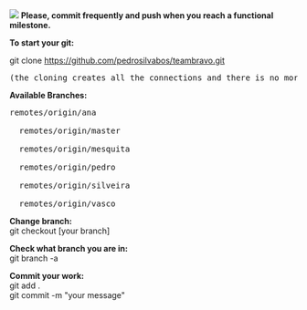 <img src="https://media.licdn.com/dms/image/C4E0BAQEL8m3qNdzsnA/company-logo_200_200/0?e=2159024400&v=beta&t=T7-Ax16YixGc6Wkytr5RXyQjuFV_QLJn30D4m050B0k" />
<b>Please, commit frequently and push when you reach a functional milestone.</b>

<b>To start your git:</b>

git clone https://github.com/pedrosilvabos/teambravo.git

<pre>(the cloning creates all the connections and there is no more configurations needed)</pre>

<b>Available Branches:</b>

  <pre>remotes/origin/ana<br/>
  remotes/origin/master<br/>
  remotes/origin/mesquita<br/>
  remotes/origin/pedro<br/>
  remotes/origin/silveira<br/>
  remotes/origin/vasco<br/></pre>

<b>Change branch:</b></br>
git checkout [your branch]

<b>Check what branch you are in:</b></br>
git branch -a </br>

<b>Commit your work:</b></br>
git add .</br>
git commit -m "your message"



